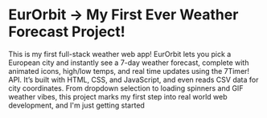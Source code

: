 # EurOrbit -> My First Ever Weather Forecast Project!
This is my first full-stack weather web app!
EurOrbit lets you pick a European city and instantly see a 7-day weather forecast, complete with animated icons, high/low temps, and real time updates using the 7Timer! API. It’s built with HTML, CSS, and JavaScript, and even reads CSV data for city coordinates.
From dropdown selection to loading spinners and GIF weather vibes, this project marks my first step into real world web development, and I'm just getting started 
